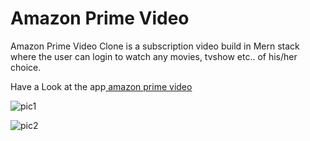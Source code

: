 # Amazon Prime Video
Amazon Prime Video Clone is a subscription video build in Mern stack where the user can login to watch any movies, tvshow etc.. of his/her choice.

Have a Look at the app<a href="https://primevideoamazon.herokuapp.com/"> amazon prime video</a>

![pic1](https://user-images.githubusercontent.com/72397937/151009425-580ffa8c-07eb-47d4-9148-031bb18a5875.png)


![pic2](https://user-images.githubusercontent.com/72397937/151009446-ce3a2731-b2af-4678-9c0f-ed1e9e2cae07.png)

